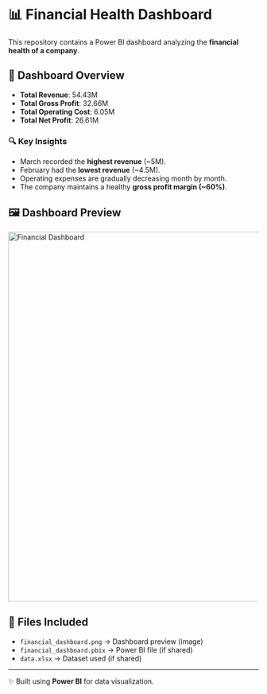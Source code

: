 # 📊 Financial Health Dashboard

This repository contains a Power BI dashboard analyzing the **financial health of a company**.

## 🚀 Dashboard Overview
- **Total Revenue**: 54.43M  
- **Total Gross Profit**: 32.66M  
- **Total Operating Cost**: 6.05M  
- **Total Net Profit**: 26.61M  

### 🔍 Key Insights
- March recorded the **highest revenue** (~5M).  
- February had the **lowest revenue** (~4.5M).  
- Operating expenses are gradually decreasing month by month.  
- The company maintains a healthy **gross profit margin (~60%)**.  

## 🖼️ Dashboard Preview
<img width="1420" height="743" alt="Financial Dashboard" src="https://github.com/user-attachments/assets/2be11767-5d2c-4bda-8324-7a23e8f8cf01" />


## 📂 Files Included
- `financial_dashboard.png` → Dashboard preview (image)  
- `financial_dashboard.pbix` → Power BI file (if shared)  
- `data.xlsx` → Dataset used (if shared)  

---
✨ Built using **Power BI** for data visualization.
